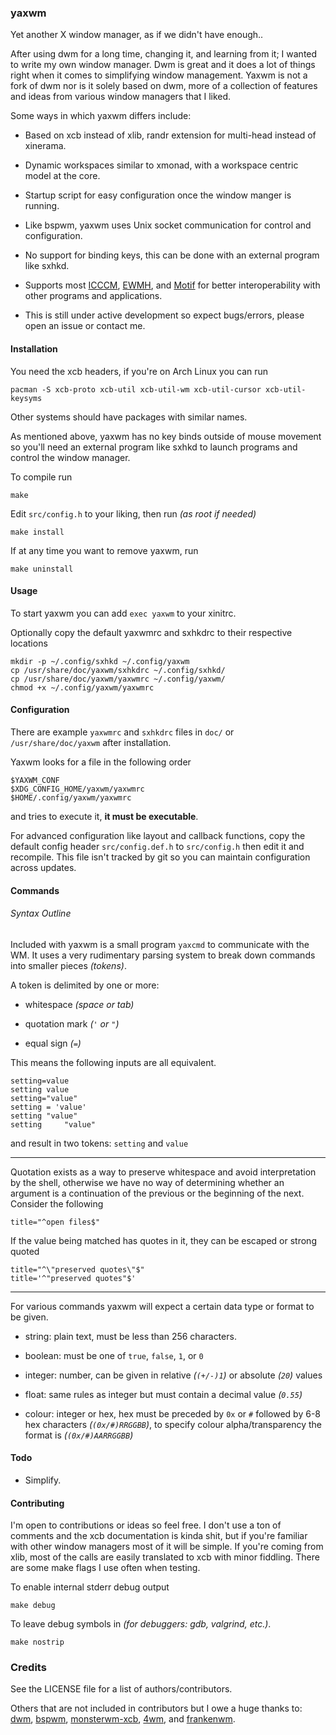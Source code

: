 ### yaxwm

Yet another X window manager, as if we didn't have enough..


After using dwm for a long time, changing it, and learning from it; I wanted
to write my own window manager. Dwm is great and it does a lot of things right
when it comes to simplifying window management. Yaxwm is not a fork of dwm nor
is it solely based on dwm, more of a collection of features and ideas from
various window managers that I liked.

Some ways in which yaxwm differs include:

- Based on xcb instead of xlib, randr extension for multi-head instead of xinerama.

- Dynamic workspaces similar to xmonad, with a workspace centric model at the core.

- Startup script for easy configuration once the window manger is running.

- Like bspwm, yaxwm uses Unix socket communication for control and configuration.

- No support for binding keys, this can be done with an external program like sxhkd.

- Supports most
[ICCCM](https://www.x.org/releases/X11R7.6/doc/xorg-docs/specs/ICCCM/icccm.html#client_to_window_manager_communication),
[EWMH](https://specifications.freedesktop.org/wm-spec/wm-spec-latest.html), and
[Motif](http://www.ist.co.uk/motif/books/vol6A/ch-20.fm.html#963509) for better
interoperability with other programs and applications.

- This is still under active development so expect bugs/errors, please open an issue or contact me.


#### Installation

You need the xcb headers, if you're on Arch Linux you can run

```
pacman -S xcb-proto xcb-util xcb-util-wm xcb-util-cursor xcb-util-keysyms
```
Other systems should have packages with similar names.

As mentioned above, yaxwm has no key binds outside of mouse movement so
you'll need an external program like sxhkd to launch programs and control
the window manager.


To compile run
```
make
```

Edit `src/config.h` to your liking, then run *(as root if needed)*
```
make install
```

If at any time you want to remove yaxwm, run
```
make uninstall
```


#### Usage

To start yaxwm you can add `exec yaxwm` to your xinitrc.

Optionally copy the default yaxwmrc and sxhkdrc to their respective locations

```
mkdir -p ~/.config/sxhkd ~/.config/yaxwm
cp /usr/share/doc/yaxwm/sxhkdrc ~/.config/sxhkd/
cp /usr/share/doc/yaxwm/yaxwmrc ~/.config/yaxwm/
chmod +x ~/.config/yaxwm/yaxwmrc
```

#### Configuration

There are example `yaxwmrc` and `sxhkdrc` files in `doc/` or `/usr/share/doc/yaxwm` after
installation.

Yaxwm looks for a file in the following order
```
$YAXWM_CONF
$XDG_CONFIG_HOME/yaxwm/yaxwmrc
$HOME/.config/yaxwm/yaxwmrc
```
and tries to execute it, **it must be executable**.

For advanced configuration like layout and callback functions, copy the default
config header `src/config.def.h` to `src/config.h` then edit it and recompile.
This file isn't tracked by git so you can maintain configuration across updates.

#### Commands

###### Syntax Outline
Included with yaxwm is a small program `yaxcmd` to communicate with the WM.
It uses a very rudimentary parsing system to break down commands into smaller pieces *(tokens)*.

A token is delimited by one or more:

- whitespace *(space or tab)*

- quotation mark *(`'` or `"`)*

- equal sign *(`=`)*

This means the following inputs are all equivalent.
```
setting=value
setting value
setting="value"
setting = 'value'
setting "value"
setting		"value"
```
and result in two tokens: `setting` and `value`

---

Quotation exists as a way to preserve whitespace and avoid interpretation by the shell,
otherwise we have no way of determining whether an argument is a continuation of the
previous or the beginning of the next. Consider the following
```
title="^open files$"
```

If the value being matched has quotes in it, they can be escaped or strong quoted
```
title="^\"preserved quotes\"$"
title='^"preserved quotes"$'
```

---

For various commands yaxwm will expect a certain data type or format to be given.

- string: plain text, must be less than 256 characters.

- boolean: must be one of `true`, `false`, `1`, or `0`

- integer: number, can be given in relative *(`(+/-)1`)* or absolute *(`20`)* values

- float: same rules as integer but must contain a decimal value *(`0.55`)*

- colour: integer or hex, hex must be preceded by `0x` or `#` followed by 6-8 hex
characters *(`(0x/#)RRGGBB`)*, to specify colour alpha/transparency the format is *(`(0x/#)AARRGGBB`)*



#### Todo

- Simplify.


#### Contributing

I'm open to contributions or ideas so feel free. I don't use a ton of comments
and the xcb documentation is kinda shit, but if you're familiar with other window
managers most of it will be simple. If you're coming from xlib, most of the calls
are easily translated to xcb with minor fiddling. There are some make flags I use
often when testing.

To enable internal stderr debug output
```
make debug
```

To leave debug symbols in *(for debuggers: gdb, valgrind, etc.)*.
```
make nostrip
```


### Credits

See the LICENSE file for a list of authors/contributors.

Others that are not included in contributors but I owe a huge thanks to:
[dwm](https://dmw.suckless.org), [bspwm](https://github.com/baskerville/bspwm),
[monsterwm-xcb](https://github.com/Cloudef/monsterwm-xcb),
[4wm](https://github.com/dct2012/4wm), and [frankenwm](https://github.com/sulami/FrankenWM).

